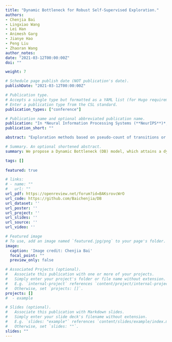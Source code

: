 ```yaml
---
title: "Dynamic Bottleneck for Robust Self-Supervised Exploration."
authors:
- Chenjia Bai
- Lingxiao Wang
- Lei Han
- Animesh Garg
- Jianye Hao
- Peng Liu
- Zhaoran Wang
author_notes:
date: "2021-03-12T00:00:00Z"
doi: ""

weight: 7

# Schedule page publish date (NOT publication's date).
publishDate: "2021-03-12T00:00:00Z"

# Publication type.
# Accepts a single type but formatted as a YAML list (for Hugo requirements).
# Enter a publication type from the CSL standard.
publication_types: ["conference"]

# Publication name and optional abbreviated publication name.
publication: "In *Neural Information Processing Systems (**NeurIPS**)*, 2021"
publication_short: ""

abstract: "Exploration methods based on pseudo-count of transitions or curiosity of dynamics have achieved promising results in solving reinforcement learning with sparse rewards. However, such methods are usually sensitive to environmental dynamics-irrelevant information, e.g., white-noise. To handle such dynamics-irrelevant information, we propose a Dynamic Bottleneck (DB) model, which attains a dynamics-relevant representation based on the information-bottleneck principle. Based on the DB model, we further propose DB-bonus, which encourages the agent to explore state-action pairs with high information gain. We establish theoretical connections between the proposed DB-bonus, the upper confidence bound (UCB) for linear case, and the visiting count for tabular case. We evaluate the proposed method on Atari suits with dynamics-irrelevant noises. Our experiments show that exploration with DB bonus outperforms several state-of-the-art exploration methods in noisy environments."

# Summary. An optional shortened abstract.
summary: We propose a Dynamic Bottleneck (DB) model, which attains a dynamics-relevant representation based on the information-bottleneck principle.

tags: []
  
featured: true

# links:
# - name: ""
#   url: ""
url_pdf: https://openreview.net/forum?id=BAKsrovcWrO
url_code: https://github.com/Baichenjia/DB
url_dataset: ''
url_poster: ''
url_project: ''
url_slides: ''
url_source: ''
url_video: ''

# Featured image
# To use, add an image named `featured.jpg/png` to your page's folder. 
image:
  caption: 'Image credit: Chenjia Bai'
  focal_point: ""
  preview_only: false

# Associated Projects (optional).
#   Associate this publication with one or more of your projects.
#   Simply enter your project's folder or file name without extension.
#   E.g. `internal-project` references `content/project/internal-project/index.md`.
#   Otherwise, set `projects: []`.
projects: []
#  - example

# Slides (optional).
#   Associate this publication with Markdown slides.
#   Simply enter your slide deck's filename without extension.
#   E.g. `slides: "example"` references `content/slides/example/index.md`.
#   Otherwise, set `slides: ""`.
slides: ""
---
```

